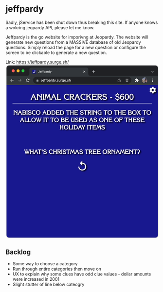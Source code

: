 # jeffpardy

Sadly, jService has been shut down thus breaking this site. If anyone knows a wokring jeopardy API, please let me know.

Jeffpardy is the go website for imporivng at Jeopardy. The website will generate new questions from a MASSIVE database of old Jeopardy questions. Simply reload the page for a new question or configure the screen to be clickable to generate a new question.

Link: https://jeffpardy.surge.sh/
![Alt text](./example.png?raw=true 'Title')

## Backlog

* Some way to choose a category
* Run through entire categories then move on
* UX to explain why some clues have odd clue values - dollar amounts were increased in 2001
* Slight stutter of line below cateogry
